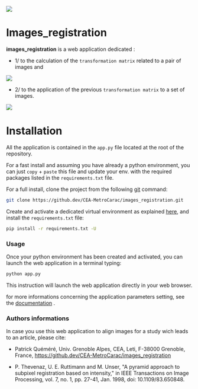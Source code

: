 
![](https://cea-metrocarac.github.io/images_registration/images_registration.png)


# Images_registration

**images_registration** is a web application dedicated :

- 1/ to the calculation of the `transformation matrix` related to a pair of images and 

![](https://cea-metrocarac.github.io/images_registration/images_registration4.png)


- 2/ to the application of the previous `transformation matrix` to a set of images.

![](https://cea-metrocarac.github.io/images_registration/images_registration3.png)


# Installation

All the application is contained in the `app.py` file located at the root of the repository.

For a fast install and assuming you have already a python environment, you can just `copy` + `paste` this file and update your env. with the required packages listed in the `requirements.txt` file.

For a full install, clone the project from the following [git](https://git-scm.com/downloads) command:

```bash
git clone https://github.dev/CEA-MetroCarac/images_registration.git
```

Create and activate a dedicated virtual environment as explained [here](https://realpython.com/python-virtual-environments-a-primer/), and install the `requirements.txt` file:

```bash
pip install -r requirements.txt -U
```

### Usage

Once your python environment has been created and activated, you can launch the web application in a terminal typing:

```python
python app.py
```
This instruction will launch the web application directly in your web browser.

for more informations concerning the application parameters setting, see the [documentation](https://github.com/CEA-MetroCarac/images_registration/tree/main/doc) .


### Authors informations

In case you use this web application to align images for a study wich leads to an article, please cite:

- Patrick Quéméré, Univ. Grenoble Alpes, CEA, Leti, F-38000 Grenoble, France, https://github.dev/CEA-MetroCarac/images_registration

- P. Thevenaz, U. E. Ruttimann and M. Unser, "A pyramid approach to subpixel registration based on intensity," in IEEE Transactions on Image Processing, vol. 7, no. 1, pp. 27-41, Jan. 1998, doi: 10.1109/83.650848.